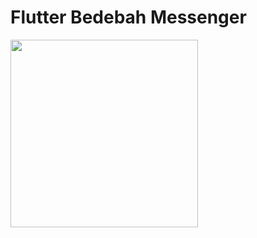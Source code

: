 # Flutter Bedebah Messenger
<img src= "https://github.com/shimozuki/Bedebah_messenger/screen.png" width=300>

